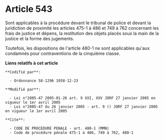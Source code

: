 # Article 543

Sont applicables à la procédure devant le tribunal de police et devant la juridiction de proximité les articles 475-1 à 486
et 749 à 762 concernant les frais de justice et dépens, la restitution des objets placés sous la main de la justice et la
forme des jugements.

Toutefois, les dispositions de l'article 480-1 ne sont applicables qu'aux condamnés pour contraventions de la cinquième
classe.

**Liens relatifs à cet article**

	**Codifié par**:

	  - Ordonnance 58-1296 1958-12-23

	**Modifié par**:

	  - Loi n°2005-47 2005-01-26 art. 9 XXI, XXV JORF 27 janvier 2005 en vigueur le 1er avril 2005
	  - Loi n°2005-47 du 26 janvier 2005 - art. 9 () JORF 27 janvier 2005 en vigueur le 1er avril 2005

	**Cite**:

	  - CODE DE PROCEDURE PENALE - art. 480-1 (MMN)
	  - Code de procédure pénale 475-1 à 486, 749 à 762, 480-1

